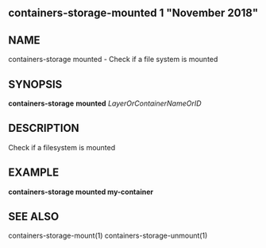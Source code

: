 ## containers-storage-mounted 1 "November 2018"

## NAME
containers-storage mounted - Check if a file system is mounted

## SYNOPSIS
**containers-storage** **mounted** *LayerOrContainerNameOrID*

## DESCRIPTION
Check if a filesystem is mounted

## EXAMPLE
**containers-storage mounted my-container**

## SEE ALSO
containers-storage-mount(1)
containers-storage-unmount(1)
